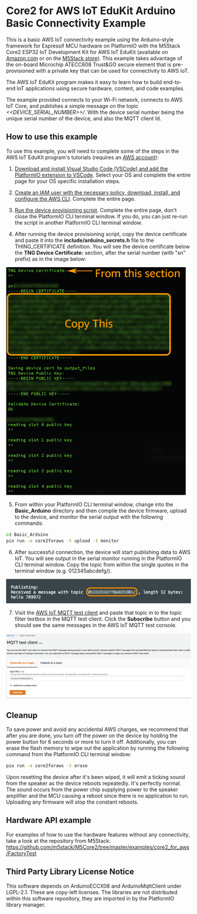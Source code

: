 # Core2 for AWS IoT EduKit Arduino Basic Connectivity Example

This is a basic AWS IoT connectivity example using the Arduino-style framework for Espressif MCU hardware on PlatformIO with the M5Stack Core2 ESP32 IoT Development Kit for AWS IoT EduKit (available on [Amazon.com](https://www.amazon.com/dp/B08VGRZYJR) or on the [M5Stack store](https://m5stack.com/products/m5stack-core2-esp32-iot-development-kit-for-aws-iot-edukit)). This example takes advantage of the on-board Microchip ATECC608 Trust&GO secure element that is pre-provisioned with a private key that can be used for connectivity to AWS IoT.

The AWS IoT EduKit program makes it easy to learn how to build end-to-end IoT applications using secure hardware, content, and code examples.

The example provided connects to your Wi-Fi network, connects to AWS IoT Core, and publishes a simple message on the topic _<<DEVICE_SERIAL_NUMBER>>/_. With the device serial number being the unique serial number of the device, and also the MQTT client Id.

## How to use this example
To use this example, you will need to complete some of the steps in the AWS IoT EduKit program's tutorials (requires an [AWS account](https://portal.aws.amazon.com/billing/signup)):
1) [Download and install Visual Studio Code (VSCode) and add the PlatformIO extension to VSCode](https://edukit.workshop.aws/en/getting-started/prerequisites.html). Select your OS and complete the entire page for your OS specific installation steps.

2) [Create an IAM user with the necessary policy, download, install, and configure the AWS CLI](https://edukit.workshop.aws/en/blinky-hello-world/prerequisites.html). Complete the entire page.

3) [Run the device provisioning script](https://edukit.workshop.aws/en/blinky-hello-world/device-provisioning.html). Complete the entire page, don't close the PlatformIO CLI terminal window. If you do, you can just re-run the script in another PlatformIO CLI terminal window.

4) After running the device provisioning script, copy the device certificate and paste it into the **include/arduino_secrets.h** file to the THING_CERTIFICATE definition. You will see the device certificate below the **TNG Device Certificate:** section, after the serial number (with "sn" prefix) as in the image below:

![Provisioning script screenshot with device certificate](certificate_ss.png)

5) From within your PlatformIO CLI terminal window, change into the **Basic_Arduino** directory and then compile the device firmware, upload to the device, and monitor the serial output with the following commands:
```bash
cd Basic_Arduino
pio run -e core2foraws -t upload -t monitor
```

6) After successful connection, the device will start publishing data to AWS IoT. You will see output in the serial monitor running in the PlatformIO CLI terminal window. Copy the topic from within the single quotes in the terminal window (e.g. 012345abcdefg/).

![Topic filter output in the PlatformIO CLI terminal window](topic_ss.png)

7) Visit the [AWS IoT MQTT test client](https://us-west-2.console.aws.amazon.com/iot/home?region=us-west-2#/test) and paste that topic in to the topic filter textbox in the MQTT test client. Click the **Subscribe** button and you should see the same messages in the AWS IoT MQTT test console.

![Add topic filter to AWS IoT MQTT test console](test_console_ss.png)

## Cleanup
To save power and avoid any accidental AWS charges, we recommend that after you are done, you turn off the power on the device by holding the power button for 6 seconds or more to turn it off. Additionally, you can erase the flash memory to wipe out the application by running the following command from the PlatformIO CLI terminal window:
```bash
pio run -e core2foraws -t erase
```

Upon resetting the device after it's been wiped, it will emit a ticking sound from the speaker as the device reboots repeatedly. It's perfectly normal. The sound occurs from the power chip supplying power to the speaker amplifier and the MCU causing a reboot since there is no application to run. Uploading any firmware will stop the constant reboots.

## Hardware API example
For examples of how to use the hardware features without any connectivity, take a look at the repository from M5Stack: https://github.com/m5stack/M5Core2/tree/master/examples/core2_for_aws/FactoryTest

## Third Party Library License Notice
This software depends on ArduinoECCX08 and ArduinoMqttClient under LGPL-2.1. These are copy-left licenses. The libraries are not distributed within this software repository, they are imported in by the PlatformIO library manager.